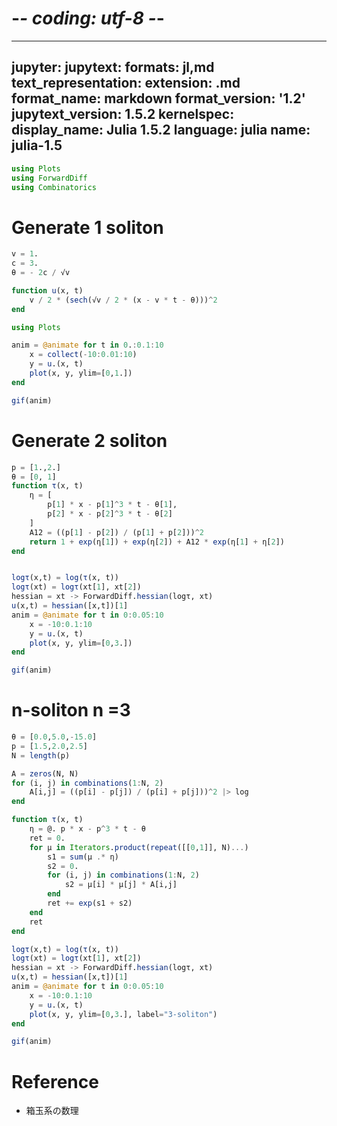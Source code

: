 # -*- coding: utf-8 -*-
---
jupyter:
  jupytext:
    formats: jl,md
    text_representation:
      extension: .md
      format_name: markdown
      format_version: '1.2'
      jupytext_version: 1.5.2
  kernelspec:
    display_name: Julia 1.5.2
    language: julia
    name: julia-1.5
---

```julia
using Plots
using ForwardDiff
using Combinatorics
```

# Generate 1 soliton

```julia
v = 1.
c = 3.
θ = - 2c / √v

function u(x, t)
    v / 2 * (sech(√v / 2 * (x - v * t - θ)))^2
end
```

```julia
using Plots 

anim = @animate for t in 0.:0.1:10
    x = collect(-10:0.01:10)
    y = u.(x, t)
    plot(x, y, ylim=[0,1.])
end
```

```julia
gif(anim)
```

# Generate 2 soliton

```julia
p = [1.,2.]
θ = [0, 1]
function τ(x, t)
    η = [
        p[1] * x - p[1]^3 * t - θ[1],
        p[2] * x - p[2]^3 * t - θ[2]
    ]
    A12 = ((p[1] - p[2]) / (p[1] + p[2]))^2
    return 1 + exp(η[1]) + exp(η[2]) + A12 * exp(η[1] + η[2]) 
end


logτ(x,t) = log(τ(x, t))
logτ(xt) = logτ(xt[1], xt[2])
hessian = xt -> ForwardDiff.hessian(logτ, xt)
u(x,t) = hessian([x,t])[1]
anim = @animate for t in 0:0.05:10
    x = -10:0.1:10
    y = u.(x, t)
    plot(x, y, ylim=[0,3.])
end

gif(anim)
```

# n-soliton n =3

```julia
θ = [0.0,5.0,-15.0]
p = [1.5,2.0,2.5]
N = length(p)

A = zeros(N, N)
for (i, j) in combinations(1:N, 2)
    A[i,j] = ((p[i] - p[j]) / (p[i] + p[j]))^2 |> log
end

function τ(x, t)
    η = @. p * x - p^3 * t - θ
    ret = 0.
    for μ in Iterators.product(repeat([[0,1]], N)...)
        s1 = sum(μ .* η)
        s2 = 0.
        for (i, j) in combinations(1:N, 2)
            s2 = μ[i] * μ[j] * A[i,j]
        end
        ret += exp(s1 + s2)
    end
    ret
end

logτ(x,t) = log(τ(x, t))
logτ(xt) = logτ(xt[1], xt[2])
hessian = xt -> ForwardDiff.hessian(logτ, xt)
u(x,t) = hessian([x,t])[1]
anim = @animate for t in 0:0.05:10
    x = -10:0.1:10
    y = u.(x, t)
    plot(x, y, ylim=[0,3.], label="3-soliton")
end

gif(anim)
```

# Reference

- 箱玉系の数理
